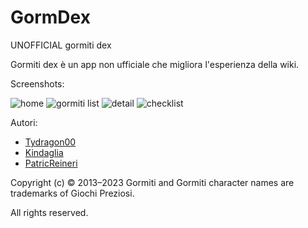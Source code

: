 # GormDex

UNOFFICIAL gormiti dex

Gormiti dex è un app non ufficiale che migliora l'esperienza della wiki.

Screenshots:


![home](screenshots/serie.jpg)
![gormiti list](screenshots/list.jpg)
![detail](screenshots/detail.jpg)
![checklist](screenshots/checklist.jpg)


Autori:
- [Tydragon00](https://github.com/Tydragon00)
- [Kindaglia](https://github.com/Kindaglia)
- [PatricReineri](https://github.com/PatricReineri)




Copyright (c) © 2013–2023 
Gormiti and Gormiti character names are trademarks of Giochi Preziosi.

All rights reserved.